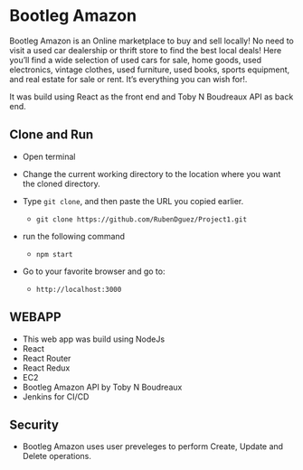 # Bootleg Amazon

Bootleg Amazon is an Online marketplace to buy and sell locally! No need to visit a used car dealership or thrift store to find the best local deals! Here you’ll find a wide selection of used cars for sale, home goods, used electronics, vintage clothes, used furniture, used books, sports equipment, and real estate for sale or rent. It’s everything you can wish for!.

It was build using React as the front end and Toby N Boudreaux API as back end.

## Clone and Run

-   Open terminal
-   Change the current working directory to the location where you want the cloned directory.
- Type `git clone`, and then paste the URL you copied earlier.
    - `git clone https://github.com/RubenDguez/Project1.git`
- run the following command
    - `npm start`

- Go to your favorite browser and go to:
    - `http://localhost:3000`


## WEBAPP
- This web app was build using NodeJs
- React
- React Router
- React Redux
- EC2
- Bootleg Amazon API by Toby N Boudreaux
- Jenkins for CI/CD


## Security
- Bootleg Amazon uses user preveleges to perform Create, Update and Delete operations.
